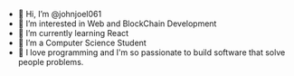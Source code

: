 - 👋 Hi, I’m @johnjoel061
- 👀 I’m interested in Web and BlockChain Development
- 🌱 I’m currently learning React
- 💞️ I’m a Computer Science Student
- 💛 I love programming and I'm so passionate to build software that solve people problems.

<!---
johnjoel061/johnjoel061 is a ✨ special ✨ repository because its `README.md` (this file) appears on your GitHub profile.
You can click the Preview link to take a look at your changes.
--->
